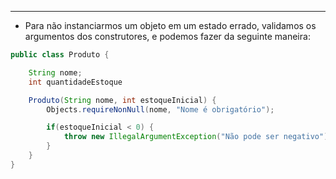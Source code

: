 ___
- Para não instanciarmos um objeto em um estado errado, validamos os argumentos dos construtores, e podemos fazer da seguinte maneira:
```java
public class Produto {

	String nome;
	int quantidadeEstoque

	Produto(String nome, int estoqueInicial) {
		Objects.requireNonNull(nome, "Nome é obrigatório");

		if(estoqueInicial < 0) {
			throw new IllegalArgumentException("Não pode ser negativo");
		}
	}
}
```